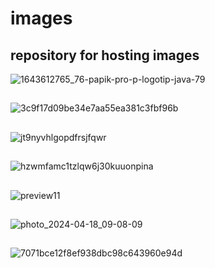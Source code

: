 # images
## repository for hosting images

![1643612765_76-papik-pro-p-logotip-java-79](https://github.com/KirillLukyanov2000/images/assets/101703819/1dd1d9cb-6734-4753-8fc5-742d7051e9bb)
##
![3c9f17d09be34e7aa55ea381c3fbf96b](https://github.com/KirillLukyanov2000/images/assets/101703819/0764414a-f17e-4acf-9993-8305f7df68d0)
##
![jt9nyvhlgopdfrsjfqwr](https://github.com/KirillLukyanov2000/images/assets/101703819/e4084246-72fd-4a3d-a12a-1ae7f374ae13)
##
![hzwmfamc1tzlqw6j30kuuonpina](https://github.com/KirillLukyanov2000/images/assets/101703819/475f59a1-4ce0-4b56-98ee-919523063ef1)
##
![preview11](https://github.com/KirillLukyanov2000/images/assets/101703819/696450f8-56e2-4cdd-9b86-b476c76c52b8)
##
![photo_2024-04-18_09-08-09](https://github.com/KirillLukyanov2000/images/assets/101703819/60e877db-4bdb-49ae-b3d9-1b9aae2b0733)
##
![7071bce12f8ef938dbc98c643960e94d](https://github.com/KirillLukyanov2000/images/assets/101703819/e1b9925a-52b7-4cbe-aed3-56639d28b0e3)
##
